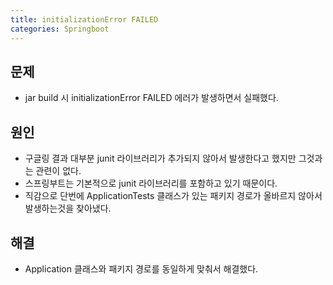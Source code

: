 ```yaml
---
title: initializationError FAILED
categories: Springboot
---
```


## 문제
  - jar build 시 initializationError FAILED 에러가 발생하면서 실패했다.

## 원인
  - 구글링 결과 대부분 junit 라이브러리가 추가되지 않아서 발생한다고 했지만 그것과는 관련이 없다.
  - 스프링부트는 기본적으로 junit 라이브러리를 포함하고 있기 때문이다.
  - 직감으로 단번에 ApplicationTests 클래스가 있는 패키지 경로가 올바르지 않아서 발생하는것을 찾아냈다.

## 해결
  - Application 클래스와 패키지 경로를 동일하게 맞춰서 해결했다.
